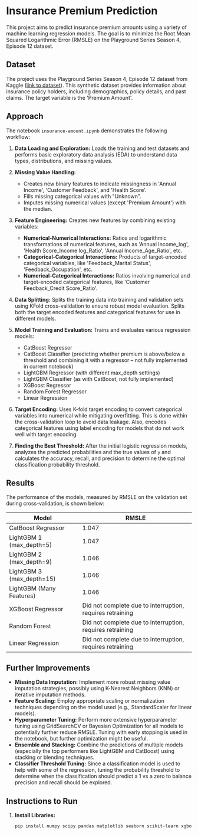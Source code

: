# Insurance Premium Prediction

This project aims to predict insurance premium amounts using a variety of machine learning regression models.  The goal is to minimize the Root Mean Squared Logarithmic Error (RMSLE) on the Playground Series Season 4, Episode 12 dataset.

## Dataset

The project uses the Playground Series Season 4, Episode 12 dataset from Kaggle ([link to dataset](https://www.kaggle.com/competitions/playground-series-s4e12/data)).  This synthetic dataset provides information about insurance policy holders, including demographics, policy details, and past claims.  The target variable is the 'Premium Amount'.

## Approach

The notebook `insurance-amount.ipynb` demonstrates the following workflow:

1. **Data Loading and Exploration:**  Loads the training and test datasets and performs basic exploratory data analysis (EDA) to understand data types, distributions, and missing values.
2. **Missing Value Handling:**
    * Creates new binary features to indicate missingness in 'Annual Income', 'Customer Feedback', and 'Health Score'.
    * Fills missing categorical values with "Unknown".
    * Imputes missing numerical values (except 'Premium Amount') with the median.
3. **Feature Engineering:** Creates new features by combining existing variables:
    * **Numerical-Numerical Interactions:** Ratios and logarithmic transformations of numerical features, such as 'Annual Income_log', 'Health Score_Income log_Ratio', 'Annual Income_Age_Ratio', etc.
    * **Categorical-Categorical Interactions:**  Products of target-encoded categorical variables, like 'Feedback_Marital Status', 'Feedback_Occupation', etc.
    * **Numerical-Categorical Interactions:**  Ratios involving numerical and target-encoded categorical features, like 'Customer Feedback_Credit Score_Ratio'.
4. **Data Splitting:**  Splits the training data into training and validation sets using KFold cross-validation to ensure robust model evaluation. Splits both the target encoded features and categorical features for use in different models.
5. **Model Training and Evaluation:** Trains and evaluates various regression models:
    * CatBoost Regressor
    * CatBoost Classifier (predicting whether premium is above/below a threshold and combining it with a regressor – not fully implemented in current notebook)
    * LightGBM Regressor (with different max_depth settings)
    * LightGBM Classifier (as with CatBoost, not fully implemented)
    * XGBoost Regressor
    * Random Forest Regressor
    * Linear Regression

6. **Target Encoding:** Uses K-fold target encoding to convert categorical variables into numerical while mitigating overfitting.  This is done within the cross-validation loop to avoid data leakage. Also, encodes categorical features using label encoding for models that do not work well with target encoding.

7. **Finding the Best Threshold:**  After the initial logistic regression models, analyzes the predicted probabilities and the true values of `y` and calculates the accuracy, recall, and precision to determine the optimal classification probability threshold.

   




## Results

The performance of the models, measured by RMSLE on the validation set during cross-validation, is shown below:

| Model                                  | RMSLE  |
|---------------------------------------|-------|
| CatBoost Regressor                     | 1.047 |
| LightGBM 1 (max\_depth=5)               | 1.047 |
| LightGBM 2 (max\_depth=9)               | 1.046 |
| LightGBM 3 (max\_depth=15)              | 1.046 |
| LightGBM (Many Features)              | 1.046 |
| XGBoost Regressor                      |  Did not complete due to interruption, requires retraining |
| Random Forest                         |  Did not complete due to interruption, requires retraining |
| Linear Regression                     |  Did not complete due to interruption, requires retraining |


## Further Improvements


* **Missing Data Imputation:** Implement more robust missing value imputation strategies, possibly using K-Nearest Neighbors (KNN) or iterative imputation methods.
* **Feature Scaling:** Employ appropriate scaling or normalization techniques depending on the model used (e.g., StandardScaler for linear models).
* **Hyperparameter Tuning:**  Perform more extensive hyperparameter tuning using GridSearchCV or Bayesian Optimization for all models to potentially further reduce RMSLE. Tuning with early stopping is used in the notebook, but further optimization might be useful.
* **Ensemble and Stacking:** Combine the predictions of multiple models (especially the top performers like LightGBM and CatBoost) using stacking or blending techniques.
* **Classifier Threshold Tuning:** Since a classification model is used to help with some of the regression, tuning the probability threshold to determine when the classification should predict a 1 vs a zero to balance precision and recall should be explored.




## Instructions to Run

1. **Install Libraries:**
   ```bash
   pip install numpy scipy pandas matplotlib seaborn scikit-learn xgboost lightgbm catboost category_encoders
